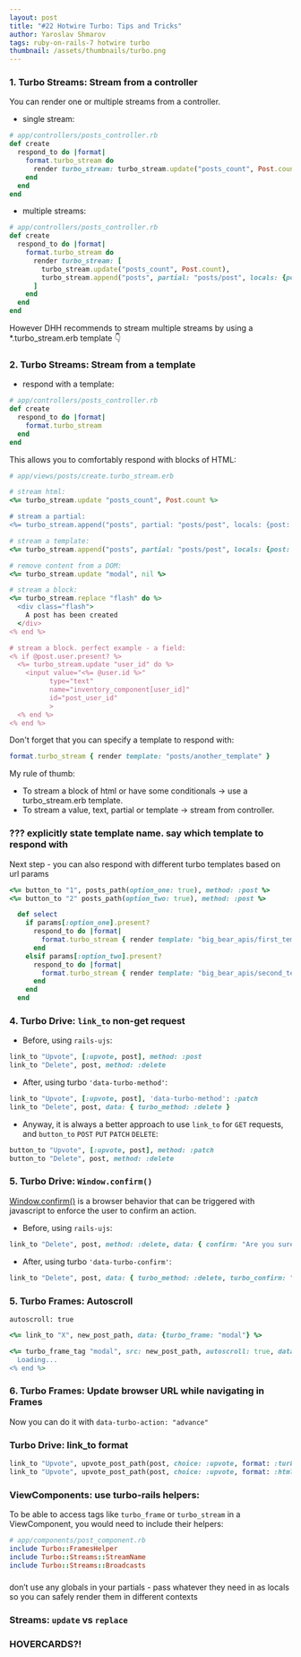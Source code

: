 ```yaml
---
layout: post
title: "#22 Hotwire Turbo: Tips and Tricks"
author: Yaroslav Shmarov
tags: ruby-on-rails-7 hotwire turbo
thumbnail: /assets/thumbnails/turbo.png
---
```


### 1. Turbo Streams: Stream from a controller

You can render one or multiple streams from a controller.

* single stream:

```ruby
# app/controllers/posts_controller.rb
def create
  respond_to do |format|
    format.turbo_stream do
      render turbo_stream: turbo_stream.update("posts_count", Post.count)
    end
  end
end
```

* multiple streams:

```ruby
# app/controllers/posts_controller.rb
def create
  respond_to do |format|
    format.turbo_stream do
      render turbo_stream: [
        turbo_stream.update("posts_count", Post.count),
        turbo_stream.append("posts", partial: "posts/post", locals: {post: @post})
      ]
    end
  end
end
```

However DHH recommends to stream multiple streams by using a *.turbo_stream.erb template 👇

### 2. Turbo Streams: Stream from a template

* respond with a template:

```ruby
# app/controllers/posts_controller.rb
def create
  respond_to do |format|
    format.turbo_stream
  end
end
```

This allows you to comfortably respond with blocks of HTML:

```ruby
# app/views/posts/create.turbo_stream.erb

# stream html:
<%= turbo_stream.update "posts_count", Post.count %>

# stream a partial:
<%= turbo_stream.append("posts", partial: "posts/post", locals: {post: @post}) %>

# stream a template:
<%= turbo_stream.append("posts", partial: "posts/post", locals: {post: @post}) %>

# remove content from a DOM:
<%= turbo_stream.update "modal", nil %>

# stream a block:
<%= turbo_stream.replace "flash" do %>
  <div class="flash">
    A post has been created
  </div>
<% end %>

# stream a block. perfect example - a field:
<% if @post.user.present? %>
  <%= turbo_stream.update "user_id" do %>
    <input value="<%= @user.id %>"
          type="text"
          name="inventory_component[user_id]"
          id="post_user_id"
          >
  <% end %>
<% end %>
```

Don't forget that you can specify a template to respond with:

```ruby
format.turbo_stream { render template: "posts/another_template" }
```

My rule of thumb: 
* To stream a block of html or have some conditionals -> use a turbo_stream.erb template.
* To stream a value, text, partial or template -> stream from controller.

### ??? explicitly state template name. say which template to respond with

Next step - you can also respond with different turbo templates based on url params

```ruby
<%= button_to "1", posts_path(option_one: true), method: :post %>
<%= button_to "2" posts_path(option_two: true), method: :post %>
```

```ruby
  def select
    if params[:option_one].present?
      respond_to do |format|
        format.turbo_stream { render template: "big_bear_apis/first_template" }
      end
    elsif params[:option_two].present?
      respond_to do |format|
        format.turbo_stream { render template: "big_bear_apis/second_template" }
      end
    end
  end
```

### 4. Turbo Drive: `link_to` non-get request

* Before, using `rails-ujs`:

```ruby
link_to "Upvote", [:upvote, post], method: :post
link_to "Delete", post, method: :delete
```

* After, using turbo `'data-turbo-method'`:

```ruby
link_to "Upvote", [:upvote, post], 'data-turbo-method': :patch
link_to "Delete", post, data: { turbo_method: :delete }
```

* Anyway, it is always a better approach to use `link_to` for `GET` requests, and `button_to` `POST` `PUT` `PATCH` `DELETE`:

```ruby
button_to "Upvote", [:upvote, post], method: :patch
button_to "Delete", post, method: :delete
```

### 5. Turbo Drive: `Window.confirm()`

[Window.confirm()](https://developer.mozilla.org/en-US/docs/Web/API/Window/confirm) is a browser behavior that can be triggered with javascript to enforce the user to confirm an action.

* Before, using `rails-ujs`:

```ruby
link_to "Delete", post, method: :delete, data: { confirm: "Are you sure?" }
```

* After, using turbo `'data-turbo-confirm'`:

```ruby
link_to "Delete", post, data: { turbo_method: :delete, turbo_confirm: "Are you sure?" }
```

### 5. Turbo Frames: Autoscroll

`autoscroll: true`

```ruby
<%= link_to "X", new_post_path, data: {turbo_frame: "modal"} %>
```

```ruby
<%= turbo_frame_tag "modal", src: new_post_path, autoscroll: true, data: {turbo_action: "advance"} do %>
  Loading...
<% end %>
```

### 6. Turbo Frames: Update browser URL while navigating in Frames

Now you can do it with `data-turbo-action: "advance"`

### Turbo Drive: link_to format

```ruby
link_to "Upvote", upvote_post_path(post, choice: :upvote, format: :turbo_stream)
link_to "Upvote", upvote_post_path(post, choice: :upvote, format: :html)
```

### ViewComponents: use turbo-rails helpers:

To be able to access tags like `turbo_frame` or `turbo_stream` in a ViewComponent, you would need to include their helpers:

```ruby
# app/components/post_component.rb
include Turbo::FramesHelper
include Turbo::Streams::StreamName
include Turbo::Streams::Broadcasts
```

###

don’t use any globals in your partials - pass whatever they need in as locals so you can safely render them in different contexts

### Streams: `update` vs `replace`

### HOVERCARDS?!